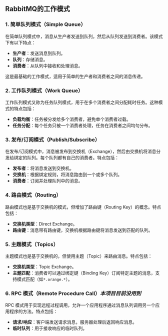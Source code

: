 ## RabbitMQ的工作模式

### 1. 简单队列模式（Simple Queue）

在简单队列模式中，消息从生产者发送到队列，然后从队列发送到消费者。该模式下有以下特点：

- **生产者**：发送消息到队列。
- **队列**：存储消息。
- **消费者**：从队列中接收和处理消息。

这是最基础的工作模式，适用于简单的生产者和消费者之间的消息传递。

### 2. 工作队列模式（Work Queue）

工作队列模式又称为任务队列模式，用于在多个消费者之间分配耗时任务。这种模式的特点包括：

- **负载均衡**：任务被分发给多个消费者，避免单个消费者过载。
- **任务分配**：每个任务只被一个消费者处理，任务在消费者之间均匀分布。

### 3. 发布/订阅模式（Publish/Subscribe）

在发布/订阅模式中，消息被发布到交换机（Exchange），然后由交换机将消息分发给绑定的队列。每个队列都有自己的消费者。特点包括：

- **发布者**：将消息发送到交换机。
- **交换机**：根据绑定规则，将消息路由到一个或多个队列。
- **消费者**：订阅并处理队列中的消息。

### 4. 路由模式（Routing）

路由模式也是基于交换机的模式，但增加了路由键（Routing Key）的概念。特点包括：

- **交换机类型**：Direct Exchange。
- **路由键**：消息带有路由键，交换机根据路由键将消息发送到匹配的队列。

### 5. 主题模式（Topics）

主题模式也是基于交换机的，但使用主题（Topic）来路由消息。特点包括：

- **交换机类型**：Topic Exchange。
- **主题匹配**：消费者可以通过绑定键（Binding Key）订阅特定主题的消息，支持模式匹配（如`*.orange.*`）。

### 6. RPC 模式（Remote Procedure Call）*本项目目前没用到*

RPC 模式用于实现远程过程调用，允许一个应用程序通过消息队列调用另一个应用程序的方法。特点包括：

- **请求/响应**：客户端发送请求消息，服务器处理后返回响应消息。
- **临时队列**：用于接收响应的临时队列。